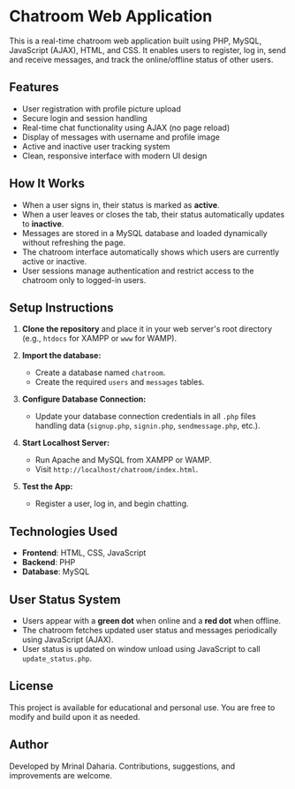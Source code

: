 # Chatroom Web Application

This is a real-time chatroom web application built using PHP, MySQL, JavaScript (AJAX), HTML, and CSS. It enables users to register, log in, send and receive messages, and track the online/offline status of other users.

## Features

- User registration with profile picture upload
- Secure login and session handling
- Real-time chat functionality using AJAX (no page reload)
- Display of messages with username and profile image
- Active and inactive user tracking system
- Clean, responsive interface with modern UI design

## How It Works

- When a user signs in, their status is marked as **active**.
- When a user leaves or closes the tab, their status automatically updates to **inactive**.
- Messages are stored in a MySQL database and loaded dynamically without refreshing the page.
- The chatroom interface automatically shows which users are currently active or inactive.
- User sessions manage authentication and restrict access to the chatroom only to logged-in users.

## Setup Instructions

1. **Clone the repository** and place it in your web server's root directory (e.g., `htdocs` for XAMPP or `www` for WAMP).

2. **Import the database:**
   - Create a database named `chatroom`.
   - Create the required `users` and `messages` tables.

3. **Configure Database Connection:**
   - Update your database connection credentials in all `.php` files handling data (`signup.php`, `signin.php`, `sendmessage.php`, etc.).

4. **Start Localhost Server:**
   - Run Apache and MySQL from XAMPP or WAMP.
   - Visit `http://localhost/chatroom/index.html`.

5. **Test the App:**
   - Register a user, log in, and begin chatting.

## Technologies Used

- **Frontend**: HTML, CSS, JavaScript
- **Backend**: PHP
- **Database**: MySQL

## User Status System

- Users appear with a **green dot** when online and a **red dot** when offline.
- The chatroom fetches updated user status and messages periodically using JavaScript (AJAX).
- User status is updated on window unload using JavaScript to call `update_status.php`.

## License

This project is available for educational and personal use. You are free to modify and build upon it as needed.

## Author

Developed by Mrinal Daharia. Contributions, suggestions, and improvements are welcome.
